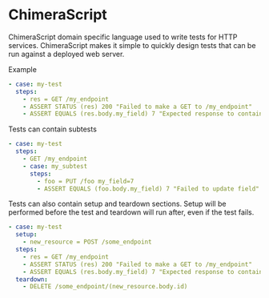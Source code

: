 # ChimeraScript
ChimeraScript domain specific language used to write tests for HTTP
services. ChimeraScript makes it simple to quickly design tests that
can be run against a deployed web server.

Example
```yaml
- case: my-test
  steps:
    - res = GET /my_endpoint
    - ASSERT STATUS (res) 200 "Failed to make a GET to /my_endpoint" 
    - ASSERT EQUALS (res.body.my_field) 7 "Expected response to contain my_field set to 7" 
```

Tests can contain subtests
```yaml
- case: my-test
  steps:
    - GET /my_endpoint
    - case: my_subtest
      steps:
        - foo = PUT /foo my_field=7
        - ASSERT EQUALS (foo.body.my_field) 7 "Failed to update field" 
```

Tests can also contain setup and teardown sections. Setup will be performed
before the test and teardown will run after, even if the test fails.
```yaml
- case: my-test
  setup:
    - new_resource = POST /some_endpoint
  steps:
    - res = GET /my_endpoint
    - ASSERT STATUS (res) 200 "Failed to make a GET to /my_endpoint" 
    - ASSERT EQUALS (res.body.my_field) 7 "Expected response to contain my_field set to 7" 
  teardown:
    - DELETE /some_endpoint/(new_resource.body.id)
```
